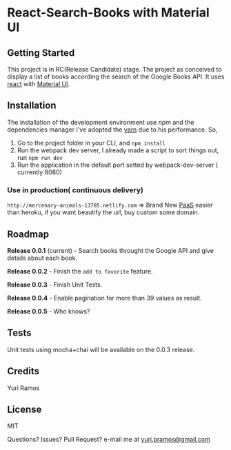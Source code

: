 # React-Search-Books with Material UI
## Getting Started 
This project is in RC(Release Candidate) stage. The project as conceived to display a list of books according the search of the Google Books API. It uses [react](https://facebook.github.io/react/) with [Material UI](http://www.material-ui.com/#/). 


## Installation

The installation of the development environment use *npm* and the dependencies manager I've adopted the [yarn](https://github.com/yarnpkg/yarn) due to his performance. So,

1. Go to the project folder in your CLI, and `npm install`
2. Run the webpack dev server, I already made a script to sort things out, run `npm run dev`
3. Run the application in the default port setted by webpack-dev-server ( currently 8080)



### Use in production( continuous delivery)

`http://mercenary-animals-13785.netlify.com` => Brand New [PaaS](https://en.wikipedia.org/wiki/Platform_as_a_service) easier than heroku, if you want beautify the url, buy custom some domain.


## Roadmap

**Release 0.0.1** (current) - Search books throught the Google API and give details about each book.

**Release 0.0.2** - Finish the `add to favorite` feature.

**Release 0.0.3** - Finish Unit Tests.

**Release 0.0.4** - Enable pagination for more than 39 values as result.

**Release 0.0.5** - Who knows?

## Tests
Unit tests using mocha+chai will be available on the 0.0.3 release. 

## Credits

Yuri Ramos 

## License

MIT


Questions? Issues? Pull Request? e-mail me at yuri.pramos@gmail.com